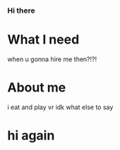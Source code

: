 ### Hi there

# What I need
when u gonna hire me then?!?!

# About me
i eat and play vr idk what else to say

# hi again
